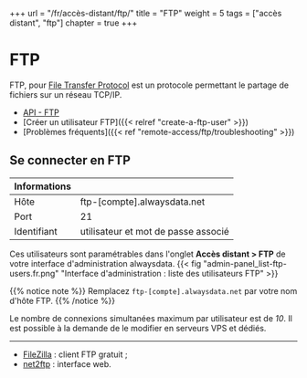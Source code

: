 +++
url = "/fr/accès-distant/ftp/"
title = "FTP"
weight = 5
tags = ["accès distant", "ftp"]
chapter = true
+++

# FTP

FTP, pour [File Transfer Protocol](https://fr.wikipedia.org/wiki/File_Transfer_Protocol) est un protocole permettant le partage de fichiers sur un réseau TCP/IP.

- [API - FTP](https://api.alwaysdata.com/v1/ftp/doc/)
- [Créer un utilisateur FTP]({{< relref "create-a-ftp-user" >}})
- [Problèmes fréquents]({{< ref "remote-access/ftp/troubleshooting" >}})

## Se connecter en FTP

| Informations |                                     |
|--------------|-------------------------------------|
| Hôte         | ftp-[compte].alwaysdata.net         |
| Port         | 21                                  |
| Identifiant  | utilisateur et mot de passe associé |

Ces utilisateurs sont paramétrables dans l'onglet **Accès distant > FTP** de votre interface d'administration alwaysdata.
{{< fig "admin-panel_list-ftp-users.fr.png" "Interface d'administration : liste des utilisateurs FTP" >}}

{{% notice note %}}
Remplacez `ftp-[compte].alwaysdata.net` par votre nom d'hôte FTP.
{{% /notice %}}

Le nombre de connexions simultanées maximum par utilisateur est de _10_. Il est possible à la demande de le modifier en serveurs VPS et dédiés.

---
- [FileZilla](https://filezilla-project.org/download.php) : client FTP gratuit ;
- [net2ftp](https://net2ftp.alwaysdata.com/) : interface web.
